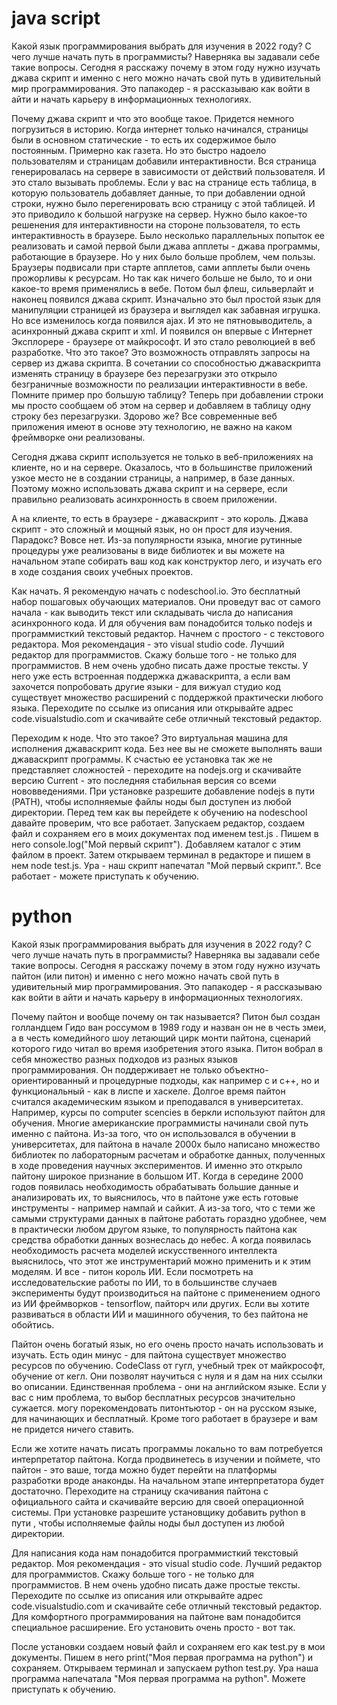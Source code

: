 # java script

Какой язык программирования выбрать для изучения в 2022 году? С чего лучше начать путь в программисты? Наверняка вы задавали себе такие вопросы. Сегодня я расскажу почему в этом году нужно изучать джава скрипт и именно с него можно начать свой путь в удивительный мир программирования. Это папакодер - я рассказываю как войти в айти и начать карьеру в информационных технологиях. 

Почему джава скрипт и что это вообще такое. Придется немного погрузиться в историю. Когда интернет только начинался, страницы были в основном статические - то есть их содержимое было постоянным. Примерно как газета. Но это быстро надоело пользователям и страницам добавили интерактивности. Вся страница генерировалась на сервере в зависимости от действий пользователя. И это стало вызывать проблемы. Если у вас на странице есть таблица, в которую пользователь добавляет данные, то при добавлении одной строки, нужно было перегенировать всю страницу с этой таблицей. И это приводило к большой нагрузке на сервер. Нужно было какое-то решенения для интерактивности на стороне пользователя, то есть интерактивность в браузере. Было несколько параллельных попыток ее реализовать и самой первой были джава апплеты - джава программы, работающие в браузере. Но у них было больше проблем, чем пользы. Браузеры подвисали при старте апплетов, сами апплеты были очень прожорливы к ресурсам. Но так как ничего больше не было, то и они какое-то время применялись в вебе. Потом был флеш, сильверлайт и наконец появился джава скрипт. Изначально это был простой язык для манипуляции страницей из браузера и выглядел как забавная игрушка. Но все изменилось когда появился ajax. И это не пятновыводитель, а асинхронный джава скрипт и xml. И появился он впервые с Интернет Эксплорере - браузере от майкрософт. И это стало революцией в веб разработке. Что это такое? Это возможность отправлять запросы на сервер из джава скрипта. В сочетании со способностью джаваскрипта изменять страницу в браузере без перезагрузки это открыло безграничные возможности по реализации интерактивности в вебе. Помните пример про большую таблицу? Теперь при добавлении строки мы просто сообщаем об этом на сервер и добавляем в таблицу одну строку без перезагрузки. Здорово же? Все современные веб приложения имеют в основе эту технологию, не важно на каком фреймворке они реализованы. 

Сегодня джава скрипт используется не только в веб-приложениях на клиенте, но и на сервере. Оказалось, что в большинстве приложений узкое место не в создании страницы, а например, в базе данных. Поэтому можно использовать джава скрипт и на сервере, если правильно реализовать асинхронность в своем приложении. 

А на клиенте, то есть в браузере - джаваскрипт - это король. Джава скрипт - это сложный и мощный язык, но он прост для изучения. Парадокс? Вовсе нет. Из-за популярности языка, многие рутинные процедуры уже реализованы в виде библиотек и вы можете на начальном этапе собирать ваш код как конструктор лего, и изучать его в ходе создания своих учебных проектов. 

Как начать. Я рекомендую начать с nodeschool.io. Это бесплатный набор пошаговых обучающих материалов. Они проведут вас от самого начала - как выводить текст или складывать числа до написания асинхронного кода. И для обучения вам понадобится только nodejs и программисткий текстовый редактор. Начнем с простого - с текстового редактора. Моя рекомендация - это visual studio code. Лучший редактор для программистов. Скажу больше того - не только для программистов. В нем очень удобно писать даже простые тексты. У него уже есть встроенная поддержка джаваскрипта, а если вам захочется попробовать другие языки - для вижуал студио код существует множество расширений с поддержкой практически любого языка. Переходите по ссылке из описания или открывайте адрес code.visualstudio.com и скачивайте себе отличный текстовый редактор. 

Переходим к ноде. Что это такое? Это виртуальная машина для исполнения джаваскрипт кода. Без нее вы не сможете выполнять ваши джаваскрипт программы. К счастью ее установка так же не представляет сложностей - переходите на nodejs.org и скачивайте версию Current - это последняя стабильная версия со всеми нововведениями. При установке разрешите добавление nodejs в пути (PATH), чтобы исполняемые файлы ноды был доступен из любой директории. Перед тем как вы перейдете к обучению на nodeschool давайте проверим, что все работает. Запускаем редактор, создаем файл и сохраняем его в моих документах под именем test.js . Пишем в него console.log("Мой первый скрипт"). Добавляем каталог с этим файлом в проект. Затем открываем терминал в редакторе и пишем в нем node test.js. Ура - наш скрипт напечатал "Мой первый скрипт.". Все работает - можете приступать к обучению. 

# python

Какой язык программирования выбрать для изучения в 2022 году? С чего лучше начать путь в программисты? Наверняка вы задавали себе такие вопросы. Сегодня я расскажу почему в этом году нужно изучать пайтон (или питон) и именно с него можно начать свой путь в удивительный мир программирования. Это папакодер - я рассказываю как войти в айти и начать карьеру в информационных технологиях. 

Почему пайтон и вообще почему он так называется? Питон был создан голландцем Гидо ван россумом в 1989 году и назван он не в честь змеи, а в честь комедийного шоу летающий цирк монти пайтона, сценарий которого гидо читал во время изобретения этого языка. Питон вобрал в себя множество разных подходов из разных языков программирования. Он поддерживает не только объектно-ориентированный и процедурные подходы, как например с и с++, но и функциональный - как в лиспе и хаскеле. Долгое время пайтон считался академическим языком и преподавался в университетах. Например, курсы по computer scencies в беркли используют пайтон для обучения. Многие американские программисты начинали свой путь именно с пайтона. Из-за того, что он использовался в обучении в университетах, для пайтона в начале 2000х было написано множество библиотек по лабораторным расчетам и обработке данных, полученных в ходе проведения научных экспериментов. И именно это открыло пайтону широкое признание в большом ИТ. Когда в середине 2000 годов появилась необходимость обрабатывать большие данные и анализировать их, то выяснилось, что в пайтоне уже есть готовые инструменты - например нампай и сайкит. А из-за того, что с теми же самыми структурами данных в пайтоне работать гораздно удобнее, чем в практически любом другом языке, то популярность пайтона как средства обработки данных вознеслась до небес.  А когда появилась необходимость расчета моделей искусственного интеллекта выяснилось, что этот же инструментарий можно применить и к этим моделям. И все - питон король ИИ. Если посмотреть на исследовательские работы по ИИ, то в большинстве случаев эксперименты будут производиться на пайтоне с применением одного из ИИ фреймворков - tensorflow, пайторч или других. Если вы хотите развиваться в области ИИ и машинного обучения, то без пайтона не обойтись. 

Пайтон очень богатый язык, но его очень просто начать использовать и изучать. Есть один минус - для пайтона существует множество ресурсов по обучению. CodeClass от гугл, учебный трек от майкрософт, обучение от кегл. Они позволят научиться с нуля и я дам на них ссылки во описании. Единственная проблема - они на английском языке. Если у вас с ним проблема, то выбор бесплатных ресурсов значительно сужается. могу порекомендовать питонтьютор - он на русском языке, для начинающих и бесплатный. Кроме того работает в браузере и вам не придется ничего ставить. 

Если же хотите начать писать программы локально то вам потребуется интерпретатор пайтона. Когда продвинетесь в изучении и поймете, что пайтон - это ваше, тогда можно будет перейти на платформы разработки вроде анаконды. На начальном этапе интерпретатора будет достаточно. Переходите на страницу скачивания пайтона с официального сайта и скачивайте версию для своей операционной системы. При установке разрешите установщику добавить python в пути , чтобы исполняемые файлы ноды был доступен из любой директории. 

Для написания кода нам понадобится программисткий текстовый редактор. Моя рекомендация - это visual studio code. Лучший редактор для программистов. Скажу больше того - не только для программистов. В нем очень удобно писать даже простые тексты. Переходите по ссылке из описания или открывайте адрес code.visualstudio.com и скачивайте себе отличный текстовый редактор. Для комфортного программирования на пайтоне вам понадобится специальное расширение. Его установить очень просто - вот так. 

После установки создаем новый файл и сохраняем его как test.py в мои документы. Пишем в него print("Моя первая программа на python") и сохраняем. Открываем терминал и запускаем python test.py. Ура наша программа напечатала "Моя первая программа на python". Можете приступать к обучению. 